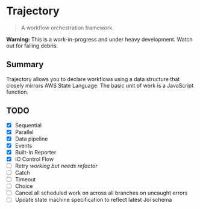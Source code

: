 # Trajectory

> A workflow orchestration framework.

**Warning:** This is a work-in-progress and under heavy development. Watch out for falling debris.

## Summary

Trajectory allows you to declare workflows using a data structure that closely mirrors AWS State Language. The basic unit of work is a JavaScript function.

## TODO

- [x] Sequential
- [x] Parallel
- [x] Data pipeline
- [x] Events
- [x] Built-In Reporter
- [x] IO Control Flow
- [ ] Retry *working but needs refactor*
- [ ] Catch
- [ ] Timeout
- [ ] Choice
- [ ] Cancel all scheduled work on across all branches on uncaught errors
- [ ] Update state machine specification to reflect latest Joi schema
